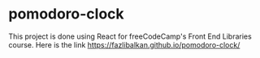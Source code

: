 # pomodoro-clock
This project is done using React for freeCodeCamp's Front End Libraries course. Here is the link https://fazlibalkan.github.io/pomodoro-clock/
